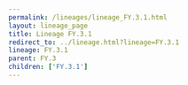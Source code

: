 ```yaml
---
permalink: /lineages/lineage_FY.3.1.html
layout: lineage_page
title: Lineage FY.3.1
redirect_to: ../lineage.html?lineage=FY.3.1
lineage: FY.3.1
parent: FY.3
children: ['FY.3.1']
---
```

